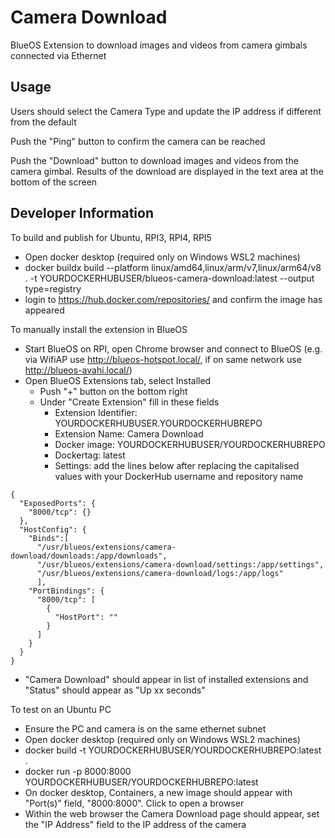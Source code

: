 # Camera Download

BlueOS Extension to download images and videos from camera gimbals connected via Ethernet

## Usage

Users should select the Camera Type and update the IP address if different from the default

Push the "Ping" button to confirm the camera can be reached

Push the "Download" button to download images and videos from the camera gimbal.  Results of the download are displayed in the text area at the bottom of the screen

## Developer Information

To build and publish for Ubuntu, RPI3, RPI4, RPI5

- Open docker desktop (required only on Windows WSL2 machines)
- docker buildx build --platform linux/amd64,linux/arm/v7,linux/arm64/v8 . -t YOURDOCKERHUBUSER/blueos-camera-download:latest --output type=registry
- login to https://hub.docker.com/repositories/ and confirm the image has appeared

To manually install the extension in BlueOS

- Start BlueOS on RPI, open Chrome browser and connect to BlueOS (e.g. via WifiAP use http://blueos-hotspot.local/, if on same network use http://blueos-avahi.local/)
- Open BlueOS Extensions tab, select Installed
  - Push "+" button on the bottom right
  - Under "Create Extension" fill in these fields
    - Extension Identifier: YOURDOCKERHUBUSER.YOURDOCKERHUBREPO
    - Extension Name: Camera Download
    - Docker image: YOURDOCKERHUBUSER/YOURDOCKERHUBREPO
    - Dockertag: latest
    - Settings: add the lines below after replacing the capitalised values with your DockerHub username and repository name

```
{
  "ExposedPorts": {
    "8000/tcp": {}
  },
  "HostConfig": {
    "Binds":[
      "/usr/blueos/extensions/camera-download/downloads:/app/downloads",
      "/usr/blueos/extensions/camera-download/settings:/app/settings",
      "/usr/blueos/extensions/camera-download/logs:/app/logs"
      ],
    "PortBindings": {
      "8000/tcp": [
        {
          "HostPort": ""
        }
      ]
    }
  }
}
```

  - "Camera Download" should appear in list of installed extensions and "Status" should appear as "Up xx seconds"

To test on an Ubuntu PC

- Ensure the PC and camera is on the same ethernet subnet
- Open docker desktop (required only on Windows WSL2 machines)
- docker build -t YOURDOCKERHUBUSER/YOURDOCKERHUBREPO:latest .
- docker run -p 8000:8000 YOURDOCKERHUBUSER/YOURDOCKERHUBREPO:latest
- On docker desktop, Containers, a new image should appear with "Port(s)" field, "8000:8000".  Click to open a browser
- Within the web browser the Camera Download page should appear, set the "IP Address" field to the IP address of the camera
